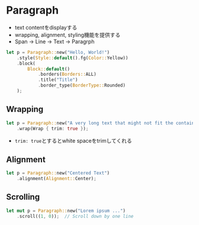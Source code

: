 # Paragraph

* text contentをdisplayする
* wrapping, alignment, styling機能を提供する
* Span -> Line -> Text -> Paragrph

```rust
let p = Paragraph::new("Hello, World!")
    .style(Style::default().fg(Color::Yellow))
    .block(
        Block::default()
            .borders(Borders::ALL)
            .title("Title")
            .border_type(BorderType::Rounded)
    );
```

## Wrapping

```rust
let p = Paragraph::new("A very long text that might not fit the container...")
    .wrap(Wrap { trim: true });
```

* `trim: true`とするとwhite spaceをtrimしてくれる

## Alignment

```rust
let p = Paragraph::new("Centered Text")
    .alignment(Alignment::Center);
```

## Scrolling

```rust
let mut p = Paragraph::new("Lorem ipsum ...")
    .scroll((1, 0));  // Scroll down by one line
```